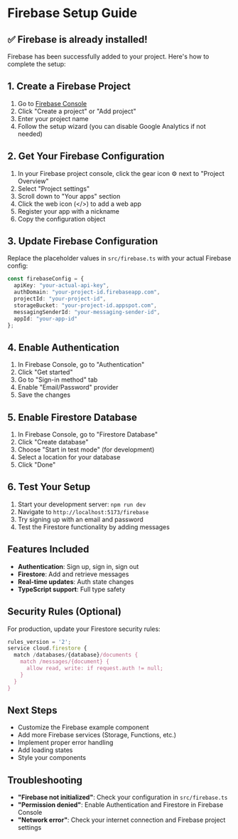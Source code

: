 # Firebase Setup Guide

## ✅ Firebase is already installed!

Firebase has been successfully added to your project. Here's how to complete the setup:

## 1. Create a Firebase Project

1. Go to [Firebase Console](https://console.firebase.google.com/)
2. Click "Create a project" or "Add project"
3. Enter your project name
4. Follow the setup wizard (you can disable Google Analytics if not needed)

## 2. Get Your Firebase Configuration

1. In your Firebase project console, click the gear icon ⚙️ next to "Project Overview"
2. Select "Project settings"
3. Scroll down to "Your apps" section
4. Click the web icon (</>) to add a web app
5. Register your app with a nickname
6. Copy the configuration object

## 3. Update Firebase Configuration

Replace the placeholder values in `src/firebase.ts` with your actual Firebase config:

```typescript
const firebaseConfig = {
  apiKey: "your-actual-api-key",
  authDomain: "your-project-id.firebaseapp.com",
  projectId: "your-project-id",
  storageBucket: "your-project-id.appspot.com",
  messagingSenderId: "your-messaging-sender-id",
  appId: "your-app-id"
};
```

## 4. Enable Authentication

1. In Firebase Console, go to "Authentication"
2. Click "Get started"
3. Go to "Sign-in method" tab
4. Enable "Email/Password" provider
5. Save the changes

## 5. Enable Firestore Database

1. In Firebase Console, go to "Firestore Database"
2. Click "Create database"
3. Choose "Start in test mode" (for development)
4. Select a location for your database
5. Click "Done"

## 6. Test Your Setup

1. Start your development server: `npm run dev`
2. Navigate to `http://localhost:5173/firebase`
3. Try signing up with an email and password
4. Test the Firestore functionality by adding messages

## Features Included

- **Authentication**: Sign up, sign in, sign out
- **Firestore**: Add and retrieve messages
- **Real-time updates**: Auth state changes
- **TypeScript support**: Full type safety

## Security Rules (Optional)

For production, update your Firestore security rules:

```javascript
rules_version = '2';
service cloud.firestore {
  match /databases/{database}/documents {
    match /messages/{document} {
      allow read, write: if request.auth != null;
    }
  }
}
```

## Next Steps

- Customize the Firebase example component
- Add more Firebase services (Storage, Functions, etc.)
- Implement proper error handling
- Add loading states
- Style your components

## Troubleshooting

- **"Firebase not initialized"**: Check your configuration in `src/firebase.ts`
- **"Permission denied"**: Enable Authentication and Firestore in Firebase Console
- **"Network error"**: Check your internet connection and Firebase project settings 